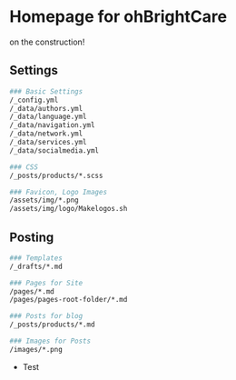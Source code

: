 
# Homepage for ohBrightCare

on the construction!


## Settings

```bash
### Basic Settings
/_config.yml
/_data/authors.yml
/_data/language.yml
/_data/navigation.yml
/_data/network.yml
/_data/services.yml
/_data/socialmedia.yml

### CSS
/_posts/products/*.scss

### Favicon, Logo Images
/assets/img/*.png
/assets/img/logo/Makelogos.sh
```


## Posting

```bash
### Templates
/_drafts/*.md

### Pages for Site
/pages/*.md
/pages/pages-root-folder/*.md

### Posts for blog
/_posts/products/*.md

### Images for Posts
/images/*.png
```

* Test
